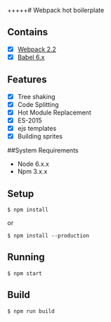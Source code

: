 +++++#  Webpack hot boilerplate

## Contains

- [x] [Webpack 2.2](https://webpack.github.io)
- [x] [Babel 6.x](https://babeljs.io/)

## Features

- [x] Tree shaking
- [x] Code Splitting
- [x] Hot Module Replacement
- [x] ES-2015
- [x] ejs templates 
- [x] Building sprites

##System Requirements

- Node 6.x.x
- Npm 3.x.x

## Setup

```
$ npm install
```
or
```
$ npm install --production
```

## Running

```
$ npm start
```

## Build

```
$ npm run build
```
